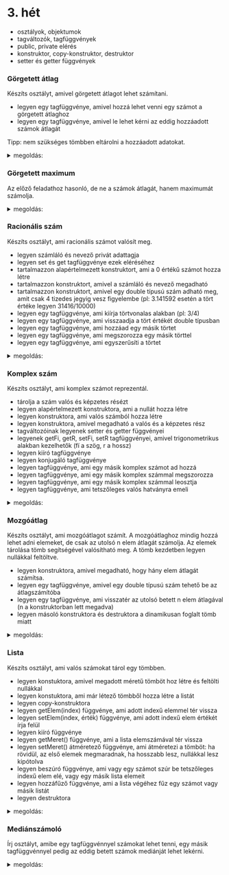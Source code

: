 # 3. hét

- osztályok, objektumok
- tagváltozók, tagfüggvények
- public, private elérés
- konstruktor, copy-konstruktor, destruktor
- setter és getter függvények

### Görgetett átlag

Készíts osztályt, amivel görgetett átlagot lehet számítani.
- legyen egy tagfüggvénye, amivel hozzá lehet venni egy számot a görgetett átlaghoz
- legyen egy tagfüggvénye, amivel le lehet kérni az eddig hozzáadott számok átlagát

Tipp: nem szükséges tömbben eltárolni a hozzáadott adatokat.
<details>
 <summary>megoldás:</summary>
 
```cpp
class GorgetettAtlag {
private:
	int db;
	double osszeg;
public:
	GorgetettAtlag() {
		db = 0;
		osszeg = 0;
	}

	void hozzaad(double szam) {
		osszeg += szam;
		db++;
	}

	double atlag() const {
		return osszeg / db;
	}
};
```
</details>

### Görgetett maximum

Az előző feladathoz hasonló, de ne a számok átlagát, hanem maximumát számolja.
<details>
 <summary>megoldás:</summary>
 
```cpp
class MaximumKereso {
private:
	bool elso;
	double max;
public:
	MaximumKereso() {
		elso = true;
	}

	void hozzaad(double szam) {
		if (elso) {
			elso = false;
			max = szam;
			return;
		}
		if (szam > max)
			max = szam;
	}

	double getMax() const {
		return max;
	}
};
```
</details>

### Racionális szám

Készíts osztályt, ami racionális számot valósít meg.
- legyen számláló és nevező privát adattagja
- legyen set és get tagfüggvénye ezek eléréséhez
- tartalmazzon alapértelmezett konstruktort, ami a 0 értékű számot hozza létre
- tartalmazzon konstruktort, amivel a számláló és nevező megadható
- tartalmazzon konstruktort, amivel egy double típusú szám adható meg, amit csak 4 tizedes jegyig vesz figyelembe
(pl: 3.141592 esetén a tört értéke legyen 31416/10000)
- legyen egy tagfüggvénye, ami kiírja törtvonalas alakban (pl: 3/4)
- legyen egy tagfüggvénye, ami visszaadja a tört értékét double típusban
- legyen egy tagfüggvénye, ami hozzáad egy másik törtet
- legyen egy tagfüggvénye, ami megszorozza egy másik törttel
- legyen egy tagfüggvénye, ami egyszerűsíti a törtet

<details>
 <summary>megoldás:</summary>
 
```cpp
class Racionalis {
private:
	// számláló és nevező adattagok
	int szamlalo, nevezo;
	
public:
	// alapértelmezett konstruktor: nulla
	Racionalis() {
		szamlalo = 0;
		nevezo = 1;
	}

	// konstruktor, amivel megadható a számláló és a nevező
	Racionalis(int szamlalo, int nevezo) {
		this->szamlalo = szamlalo;
		this->nevezo = nevezo;
	}

	// konstruktor, amivel double típusból lehet létrehozni 4 tizedesjegyig
	Racionalis(double szam) {
		szamlalo = round(szam * 10000); // #include <cmath> is kell!
		nevezo = 10000;
	}

	// számláló és nevező setter és getter
	int getSzamlalo() const { // konstans függvényekre is kell figyelni!!!
		return szamlalo;
	}
	int getNevezo() const {
		return nevezo;
	}
	void setSzamlalo(int szamlalo) {
		this->szamlalo = szamlalo;
	}
	void setNevezo(int nevezo) {
		this->nevezo = nevezo;
	}

	// kiíró
	void kiir() const {
		cout << szamlalo << "/" << nevezo << endl;
	}

	// érték double típusban
	double ertek() const {
		return (double)szamlalo/nevezo;
	}

	// másik tört hozzáadása
	void hozzaad(const Racionalis &masik) { // konstans referencia!!!
		int uj_szamlalo = szamlalo*masik.nevezo + masik.szamlalo*nevezo;
		szamlalo = uj_szamlalo;
		nevezo *= masik.nevezo;
	}

	// szorzás másik törttel
	void megszoroz(const Racionalis &masik) {
		szamlalo *= masik.szamlalo;
		nevezo *= masik.nevezo;
	}
	
	// tört egyszerűsítése
	void egyszerusit() {
		// LNKO számítás euklideszi algoritmussal
		int a = szamlalo;
		int b = nevezo;
		while (a != b) {
			if (a > b)
				a -= b;
			else
				b -= a;
		}

		// számláló és nevező leosztása LNKO-val
		szamlalo /= a;
		nevezo /= b;
	}
};
```
</details>

### Komplex szám

Készíts osztályt, ami komplex számot reprezentál.
- tárolja a szám valós és képzetes résézt
- legyen alapértelmezett konstruktora, ami a nullát hozza létre
- legyen konstruktora, ami valós számból hozza létre
- legyen konstruktora, amivel megadható a valós és a képzetes rész
- tagváltozóinak legyenek setter és getter függvényei
- legyenek getFi, getR, setFi, setR tagfüggvényei, amivel trigonometrikus alakban kezelhetők (fí a szög, r a hossz)
- legyen kiíró tagfüggvénye
- legyen konjugáló tagfüggvénye
- legyen tagfüggvénye, ami egy másik komplex számot ad hozzá
- legyen tagfüggvénye, ami egy másik komplex számmal megszorozza
- legyen tagfüggvénye, ami egy másik komplex számmal leosztja
- legyen tagfüggvénye, ami tetszőleges valós hatványra emeli
<details>
 <summary>megoldás:</summary>
 
```cpp
class Komplex {
private:
	// valós és képzetes rész
	double re, im;

public:
	// alapértelmezett konstruktor: nulla
	Komplex() {
		re = 0;
		im = 0;
	}

	// konstruktor valós számból
	Komplex(double szam) {
		re = szam;
		im = 0;
	}

	// konstruktor valós és képzetes részből
	Komplex(double re, double im) {
		this->re = re;
		this->im = im;
	}

	// valós és képzetes rész setter és getter függvényei
	double getRe() const {
		return re;
	}

	double getIm() const {
		return im;
	}

	void setRe(double re) {
		this->re = re;
	}

	void setIm(double im) {
		this->im = im;
	}

	// trigonometrikus alak setter és getter függvényei
	double getFi() const {
		return atan2(im, re); // gondolkodnivaló: miért atan2? miért nem jó az atan(im/re)?
	}

	double getR() const {
		return sqrt(re*re + im*im);
	}

	void setFi(double fi) {
		double r = getR();
		re = r * cos(fi);
		im = r * sin(fi);
	}

	void setR(double r) {
		double szorzo = r / getR();
		re *= szorzo;
		im *= szorzo;
	}

	// kiíró függvény
	void kiir() const {
		cout << re << "+" << im << "i" << endl;
	}

	// konjugáló függvény
	void konjugal() {
		im *= -1;
	}

	// másik szám hozzáadása
	void hozzaad(const Komplex &masik) { // konstans referencia!!!
		re += masik.re;
		im += masik.im;
	}

	// másik számmal megszorzás
	void szoroz(const Komplex &masik) {
		Komplex szorzat; // munkaváltozat is kell
		szorzat.setR(getR()*masik.getR());
		szorzat.setFi(getFi() + masik.getFi());
		re = szorzat.re;
		im = szorzat.im;
	}

	// másik számmal elosztás
	void oszt(const Komplex &masik) {
		Komplex szorzat;
		szorzat.setR(getR() / masik.getR());
		szorzat.setFi(getFi() - masik.getFi());
		re = szorzat.re;
		im = szorzat.im;
	}

	// hatványozás
	void oszt(double kitevo) {
		// itt nem kell munkaváltozat
		setR(pow(getR(), kitevo));
		setFi(getFi()*kitevo);
	}
};
```
</details>

### Mozgóátlag

Készíts osztályt, ami mozgóátlagot számít. A mozgóátlaghoz mindig hozzá lehet adni elemeket, de csak az utolsó
n elem átlagát számolja. Az elemek tárolása tömb segítségével valósítható meg. A tömb kezdetben legyen nullákkal
feltöltve.
- legyen konstruktora, amivel megadható, hogy hány elem átlagát számítsa.
- legyen egy tagfüggvénye, amivel egy double típusú szám tehető be az átlagszámítóba
- legyen egy tagfüggvénye, ami visszatér az utolsó betett n elem átlagával (n a konstruktorban lett megadva)
- legyen másoló konstruktora és destruktora a dinamikusan foglalt tömb miatt

<details>
 <summary>megoldás:</summary>
 
```cpp
class Mozgoatlag {
private:
	// tárolni kell az utolsó n elemet
	int meret;
	double *elemek;
public:
	// konstruktor
	Mozgoatlag(int n) {
		// tömb foglalása az utolsó n elemnek
		meret = n;
		elemek = new double[n];
		
		// feltöltés nullával
		for (int i = 0; i < n; i++)
			elemek[i] = 0;
	}

	// másoló konstruktor
	Mozgoatlag(const Mozgoatlag &eredeti) {
		meret = eredeti.meret;
		
		// az elemeknél nem elég a pointert átmásolni, új tömböt kell foglalni
		elemek = new double[meret];
		for (int i = 0; i < meret; i++)
			elemek[i] = eredeti.elemek[i];
	}

	// elem hozzáadása
	void elem_hozzaad(double uj_elem) {
		// elemek léptetése a tömbben
		for (int i = meret - 1; i > 0; i--)
			elemek[i] = elemek[i - 1];

		// új elem beírása a legelső helyre
		elemek[0] = uj_elem;
	}

	// átlagszámítás
	double atlag() const {
		double osszeg = 0;
		for (int i = 0; i < meret; i++)
			osszeg += elemek[i];
		return osszeg / meret;
	}

	// destruktor
	~Mozgoatlag() {
		// tömb felszabadítása
		delete[] elemek;
	}
};
```
</details>

### Lista

Készíts osztályt, ami valós számokat tárol egy tömbben.
- legyen konstuktora, amivel megadott méretű tömböt hoz létre és feltölti nullákkal
- legyen konstuktora, ami már létező tömbből hozza létre a listát
- legyen copy-konstruktora
- legyen getElem(index) függvénye, ami adott indexű elemmel tér vissza
- legyen setElem(index, érték) függvénye, ami adott indexű elem értékét írja felül
- legyen kiíró függvénye
- legyen getMeret() függvénye, ami a lista elemszámával tér vissza
- legyen setMeret() átméretező függvénye, ami átméretezi a tömböt: ha rövidül, az első elemek megmaradnak,
ha hosszabb lesz, nullákkal lesz kipótolva
- legyen beszúró függvénye, ami vagy egy számot szúr be tetszőleges indexű elem elé, vagy egy másik lista elemeit
- legyen hozzáfűző függvénye, ami a lista végéhez fűz egy számot vagy másik listát
- legyen destruktora
<details>
 <summary>megoldás:</summary>
 
```cpp
class Lista {
private:
	// tárolt elemek tömbje és darabszáma
	int meret;
	double *elemek;
public:
	// konstruktor, ami nullákkal tölti fel a listát
	Lista(int n) {
		meret = n;
		elemek = new double[meret];
		for (int i = 0; i < meret; i++)
			elemek[i] = 0;
	}

	// konstruktor, ami tömbből hozza létre a listát
	Lista(double *tomb, int n) {
		meret = n;
		elemek = new double[meret];
		for (int i = 0; i < meret; i++)
			elemek[i] = tomb[i];
	}

	// copy-konstruktor
	Lista(const Lista &eredeti) {
		meret = eredeti.meret;
		elemek = new double[meret];
		for (int i = 0; i < meret; i++)
			elemek[i] = eredeti.elemek[i];
	}

	// elem lekérdezése
	double getElem(int i) const { // const függvény !!!
		return elemek[i];
	}

	// elem felülírása
	void setElem(int i, double ertek) {
		elemek[i] = ertek;
	}

	// kiírás
	void kiir() const {
		for (int i = 0; i < meret - 1; i++) {
			cout << elemek[i] << "; ";
		}
		cout << elemek[meret - 1] << endl;
	}

	// méret lekérése
	int getMeret() const {
		return meret;
	}

	// átméretezés
	void setMeret(int uj_meret) {
		double *uj_tomb = new double[uj_meret];
		for (int i = 0; i < uj_meret; i++) {
			// régi elem átmásolása, vagy nullával kipótlás
			if (i < meret)
				uj_tomb[i] = elemek[i];
			else
				uj_tomb[i] = 0;
		}

		// felszabadítás, és tömb kicserélése
		delete[] elemek;
		elemek = uj_tomb;
		meret = uj_meret;
	}

	// szám beszúrása bárhova
	void beszur(double uj_elem, int index) {
		// helycsinálás az új elemnek
		setMeret(meret + 1);

		// elemek eltolása
		for (int i = meret - 1; i > index; i--)
			elemek[i] = elemek[i - 1];

		// új elem beírása
		elemek[index] = uj_elem;
	}

	// lista beszúrása bárhova
	void beszur(const Lista &beszurando, int index) {
		/* Nagyon nem optimális megoldás, mert db-szor foglalja újra a tömböt,
		   de legalább két sorból megvan. 
		   
		   Szorgalmi: egy újrafoglalással megvalósítani ezt a függvényt.
		*/
		for (int i = 0; i < beszurando.getMeret(); i++)
			beszur(beszurando.getElem(i), index + i);
	}

	// szám hozzáfűzése
	void hozzafuz(double uj_elem) {
		beszur(uj_elem, meret);
	}

	// lista hozzáfűzése
	void hozzafuz(const Lista &hozzafuzendo) {
		beszur(hozzafuzendo, meret);
	}
	
	// destruktor
	~Lista(){
		delete[] elemek;
	}
};
```
</details>

### Mediánszámoló

Írj osztályt, amibe egy tagfüggvénnyel számokat lehet tenni, egy másik tagfüggvénnyel pedig az eddig betett számok mediánját lehet lekérni.
<details>
 <summary>megoldás:</summary>
 
```cpp
/**
 * A feladat azért trükkös, mert a medián kiszámításához mindenképp tárolni
 * kell a hozzáadott számokat. Ezt egyfelől dinamikus memóriakezeléssel kell
 * megoldani, másfelől pedig a növekvő/csökkenő sorrendről is gondoskodni kell.
 * 
 * Ebben a megoldásban minden szám már a megfelelő helyre lesz beszúrva, így
 * eleve rendezetten vannak tárolva a számok. Természetesen másképp is meg lehet
 * oldani a feladatot.
 */
class MedianSzamolo {
private:
    double *szamok; // a rendezett tömb a számokkal
    int n; // a tömb elemszáma

public:
    MedianSzamolo(){
        // kezdetben üres
        szamok = nullptr;
        n = 0;
    }
    
    // szám hozzáfűzése
    void hozzafuz(double szam){
        // ha ez az első, akkor új tömb
        if(n==0){
            n = 1;
            szamok = new double[1];
            *szamok = szam;
            return;
        }
        
        // ha nem ez az első szám, akkor tömb dinamikus bővítése
        // először új tömböt foglalunk
        double *uj_szamok = new double[n+1];
        
        // úgy kell beszúrni az új számot, hogy a sorrendiség megmaradjon
        
        // az új számnál nem nagyobbakat másoljuk át
        int i; // HF: miért van itt kívül deklarálva i?
        for(i=0; szamok[i]<=szam && i<n; i++) // fontos a feltétel!
            uj_szamok[i] = szamok[i];
        
        // új szám beszúrása
        uj_szamok[i] = szam;
        
        // maradék számok átmásolása, amik nagyobbak
        for(;i<n;i++) // HF: miért nincsen int i=0?
            uj_szamok[i+1] = szamok[i];
        
        // régi számok törlése
        delete szamok;
        
        // kicserélés az új számokra
        szamok = uj_szamok;
        n++;
    }
    
    // medián kiszámítása
    double getMedian() const {
        if(n%2==0){
            return (szamok[n/2] + szamok[n/2-1]) / 2;
        }
        return szamok[(n-1)/2];
    }
    
    // destruktor a dinamikus memória felszabadításához
    virtual ~MedianSzamolo() {
        delete[] szamok;
    }
};
```
</details>
